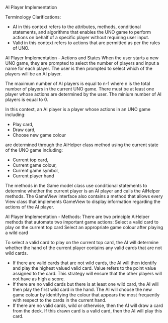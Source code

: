 AI Player Implementation

Terminology Clarifications:
- AI in this context refers to the attributes, methods, conditional statements, and algorithms that enables the UNO game
to perform actions on behalf of a specific player without requiring user input.
- Valid in this context refers to actions that are permitted as per the rules of UNO.

AI Player Implementation - Actions and States
When the user starts a new UNO game, they are prompted to select the number of players and input a name for each player.
The user is then prompted to select which of the players will be an AI player.

The maximum number of AI players is equal to n-1 where n is the total number of players in the current UNO game.
There must be at least one player whose actions are determined by the user.
The minium number of AI players is equal to 0.

In this context, an AI player is a player whose actions in an UNO game including: 
- Play card, 
- Draw card, 
- Choose new game colour

are determined through the AiHelper class method using the current state of the UNO game including:
- Current top card,
- Current game colour, 
- Current game symbol,
- Current player hand

The methods in the Game model class use conditional statements to determine whether the current player is an AI player
and calls the AiHelper methods. 
The GameView interface also contains a method that allows every View class that implements GameView to display information
regarding the actions of the AI player.

AI Player Implementation - Methods:
There are two principle AiHelper methods that automate two important game actions:
Select a valid card to play on the current top card
Select an appropriate game colour after playing a wild card

To select a valid card to play on the current top card, the AI will determine whether the hand of the current player
contains any valid cards that are not wild cards. 
- If there are valid cards that are not wild cards, the AI will then identify and play the highest valued valid card.
Value refers to the point value assigned to the card. This strategy will ensure that the other players will not have as
high a score.
- If there are no valid cards but there is at least one wild card, the AI will then play the first wild card in the hand.
The AI will choose the new game colour by identifying the colour that appears the most frequently with respect to the cards
in the current hand. 
- If there are no valid cards, wild or otherwise, then the AI will draw a card from the deck. If this drawn card is a
valid card, then the AI will play this card.

